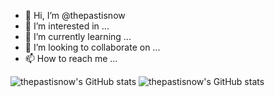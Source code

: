 - 👋 Hi, I’m @thepastisnow
- 👀 I’m interested in ...
- 🌱 I’m currently learning ...
- 💞️ I’m looking to collaborate on ...
- 📫 How to reach me ...

<!---
thepastisnow/thepastisnow is a ✨ special ✨ repository because its `README.md` (this file) appears on your GitHub profile.
You can click the Preview link to take a look at your changes.
--->
![thepastisnow's GitHub stats](https://github-readme-stats.vercel.app/api?username=stacklens)
![thepastisnow's GitHub stats](https://github-readme-stats.vercel.app/api?username=stacklens&show_icons=true&theme=radical)
